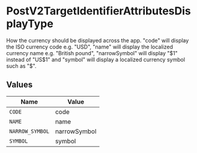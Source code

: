 # PostV2TargetIdentifierAttributesDisplayType

How the currency should be displayed across the app. "code" will display the ISO currency code e.g. "USD", "name" will display the localized currency name e.g. "British pound", "narrowSymbol" will display "$1" instead of "US$1" and "symbol" will display a localized currency symbol such as "$".


## Values

| Name            | Value           |
| --------------- | --------------- |
| `CODE`          | code            |
| `NAME`          | name            |
| `NARROW_SYMBOL` | narrowSymbol    |
| `SYMBOL`        | symbol          |